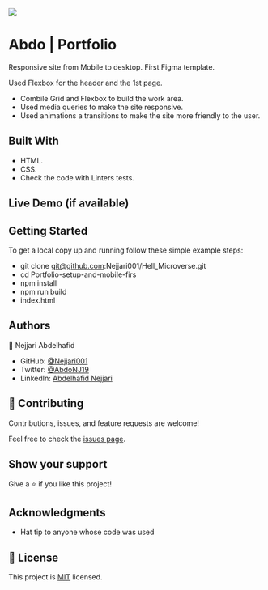 ![](https://img.shields.io/badge/Microverse-blueviolet)

# Abdo | Portfolio

Responsive site from Mobile to desktop. First Figma template.

 Used Flexbox for the header and the 1st page.
- Combile Grid and Flexbox to build the work area.
- Used media queries to make the site responsive.
- Used animations a transitions to make the site more friendly to the user.


## Built With

- HTML.
- CSS.
- Check the code with Linters tests.

## Live Demo (if available)


## Getting Started

To get a local copy up and running follow these simple example steps:
- git clone git@github.com:Nejjari001/Hell_Microverse.git
- cd Portfolio-setup-and-mobile-firs
- npm install
- npm run build
- index.html


## Authors

👤 Nejjari Abdelhafid

- GitHub: [@Nejjari001](https://github.com/Nejjari001)
- Twitter: [@AbdoNJ19](https://https://twitter.com/AbdoNJ19)
- LinkedIn: [Abdelhafid Nejjari](https://www.linkedin.com/in/abdelhafid-nejjari/)

## 🤝 Contributing

Contributions, issues, and feature requests are welcome!

Feel free to check the [issues page](../../issues/).

## Show your support

Give a ⭐️ if you like this project!

## Acknowledgments

- Hat tip to anyone whose code was used

## 📝 License

This project is [MIT](./LICENSE) licensed.
